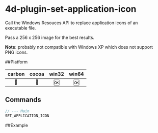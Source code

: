 4d-plugin-set-application-icon
==============================

Call the Windows Resouces API to replace application icons of an executable file.

Pass a 256 x 256 image for the best results.

**Note:** probably not compatible with Windows XP which does not support PNG icons.

##Platform

| carbon | cocoa | win32 | win64 |
|:------:|:-----:|:---------:|:---------:|
|🚫|🚫|🆗|🆗|

Commands
---

```c
// --- Main
SET_APPLICATION_ICON
```

##Example
```

```
